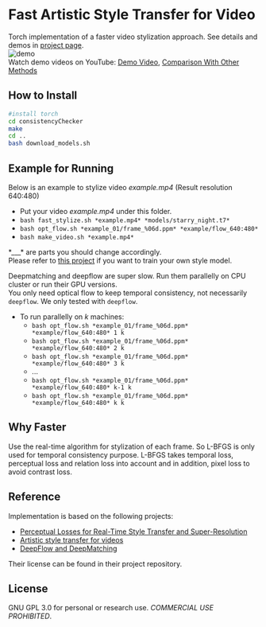 # Fast Artistic Style Transfer for Video   
Torch implementation of a faster video stylization approach. See details and demos in [project page](https://zeruniverse.github.io/fast-artistic-videos/).     
![demo](https://cloud.githubusercontent.com/assets/4648756/19905301/599ad5fc-a033-11e6-9956-d0898bd581d6.jpg)   
Watch demo videos on YouTube: [Demo Video](https://youtu.be/OA3AoLOyLu0), [Comparison With Other Methods](https://youtu.be/PTlaByLz6I0)    
## How to Install
``` bash
#install torch
cd consistencyChecker
make
cd ..
bash download_models.sh
```  

## Example for Running
Below is an example to stylize video *example.mp4* (Result resolution 640:480)  
+ Put your video *example.mp4* under this folder.  
+ `bash fast_stylize.sh *example.mp4* *models/starry_night.t7*`  
+ `bash opt_flow.sh *example_01/frame_%06d.ppm* *example/flow_640:480*`  
+ `bash make_video.sh *example.mp4*`  
  
\*\_\_\_\* are parts you should change accordingly.   
Please refer to [this project](https://github.com/jcjohnson/fast-neural-style) if you want to train your own style model.   
  
Deepmatching and deepflow are super slow. Run them parallelly on CPU cluster or run their GPU versions.     
You only need optical flow to keep temporal consistency, not necessarily `deepflow`. We only tested with `deepflow`.    
+ To run parallelly on *k* machines:    
  + `bash opt_flow.sh *example_01/frame_%06d.ppm* *example/flow_640:480* 1 k`   
  + `bash opt_flow.sh *example_01/frame_%06d.ppm* *example/flow_640:480* 2 k`   
  + `bash opt_flow.sh *example_01/frame_%06d.ppm* *example/flow_640:480* 3 k`   
  + ...      
  + `bash opt_flow.sh *example_01/frame_%06d.ppm* *example/flow_640:480* k-1 k`  
  + `bash opt_flow.sh *example_01/frame_%06d.ppm* *example/flow_640:480* k k`   
  
## Why Faster
Use the real-time algorithm for stylization of each frame. So L-BFGS is only used for temporal consistency purpose. L-BFGS
takes temporal loss, perceptual loss and relation loss into account and in addition, pixel loss to avoid contrast loss.       
  
## Reference  
Implementation is based on the following projects:  

+ [Perceptual Losses for Real-Time Style Transfer and Super-Resolution](https://github.com/jcjohnson/fast-neural-style)  
+ [Artistic style transfer for videos](https://github.com/manuelruder/artistic-videos)   
+ [DeepFlow and DeepMatching](http://thoth.inrialpes.fr/src/deepflow/)  
  
Their license can be found in their project repository.  
  
## License
GNU GPL 3.0 for personal or research use. *COMMERCIAL USE PROHIBITED*.
